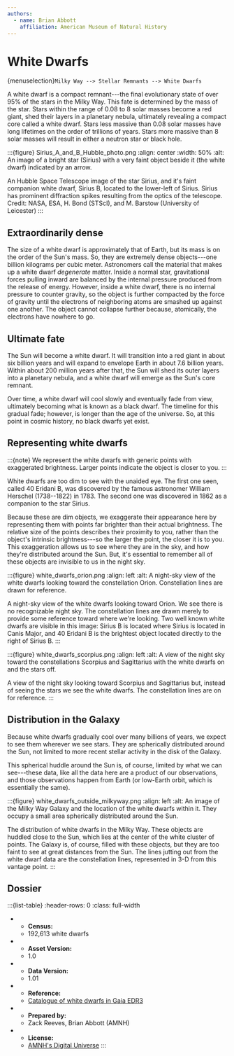 ```yaml
---
authors:
  - name: Brian Abbott
    affiliation: American Museum of Natural History
---
```



# White Dwarfs

{menuselection}`Milky Way --> Stellar Remnants --> White Dwarfs`


A white dwarf is a compact remnant---the final evolutionary state of over 95% of the stars in the Milky Way. This fate is determined by the mass of the star. Stars within the range of  0.08 to 8 solar masses become a red giant, shed their layers in a planetary nebula, ultimately revealing a compact core called a white dwarf. Stars less massive than 0.08 solar masses have long lifetimes on the order of trillions of years. Stars more massive than 8 solar masses will result in either a neutron star or black hole. 

:::{figure} Sirius_A_and_B_Hubble_photo.png
:align: center
:width: 50%
:alt: An image of a bright star (Sirius) with a very faint object beside it (the white dwarf) indicated by an arrow.

An Hubble Space Telescope image of the star Sirius, and it's faint companion white dwarf, Sirius B, located to the lower-left of Sirius. Sirius has prominent diffraction spikes resulting from the optics of the telescope. Credit: NASA, ESA, H. Bond (STScI), and M. Barstow (University of Leicester)
:::


## Extraordinarily dense

The size of a white dwarf is approximately that of Earth, but its mass is on the order of the Sun's mass. So, they are extremely dense objects---one billion kilograms per cubic meter. Astronomers call the material that makes up a white dwarf *degenerate* matter. Inside a normal star, gravitational forces pulling inward are balanced by the internal pressure produced from the release of energy. However, inside a white dwarf, there is no internal pressure to counter gravity, so the object is further compacted by the force of gravity until the electrons of neighboring atoms are smashed up against one another. The object cannot collapse further because, atomically, the electrons have nowhere to go.


## Ultimate fate

The Sun will become a white dwarf. It will transition into a red giant in about six billion years and will expand to envelope Earth in about 7.6 billion years. Within about 200 million years after that, the Sun will shed its outer layers into a planetary nebula, and a white dwarf will emerge as the Sun's core remnant.

Over time, a white dwarf will cool slowly and eventually fade from view, ultimately becoming what is known as a black dwarf. The timeline for this gradual fade; however, is longer than the age of the universe. So, at this point in cosmic history, no black dwarfs yet exist.


## Representing white dwarfs

:::{note}
We represent the white dwarfs with generic points with exaggerated brightness. Larger points indicate the object is closer to you.
:::

White dwarfs are too dim to see with the unaided eye. The first one seen, called 40 Eridani B, was discovered by the famous astronomer William Herschel (1738--1822) in 1783. The second one was discovered in 1862 as a companion to the star Sirius.

Because these are dim objects, we exaggerate their appearance here by representing them with points far brighter than their actual brightness. The relative size of the points describes their proximity to you, rather than the object's intrinsic brightness---so the larger the point, the closer it is to you. This exaggeration allows us to see where they are in the sky, and how they're distributed around the Sun. But, it's essential to remember all of these objects are invisible to us in the night sky.


:::{figure} white_dwarfs_orion.png
:align: left
:alt: A night-sky view of the white dwarfs looking toward the constellation Orion. Constellation lines are drawn for reference.

A night-sky view of the white dwarfs looking toward Orion. We see there is no recognizable night sky. The constellation lines are drawn merely to provide some reference toward where we're looking. Two well known white dwarfs are visible in this image: Sirius B is located where Sirius is located in Canis Major, and 40 Eridani B is the brightest object located directly to the right of Sirius B.
:::


:::{figure} white_dwarfs_scorpius.png
:align: left
:alt: A view of the night sky toward the constellations Scorpius and Sagittarius with the white dwarfs on and the stars off.

A view of the night sky looking toward Scorpius and Sagittarius but, instead of seeing the stars we see the white dwarfs. The constellation lines are on for reference.
:::



## Distribution in the Galaxy

Because white dwarfs gradually cool over many billions of years, we expect to see them wherever we see stars. They are spherically distributed around the Sun, not limited to more recent stellar activity in the disk of the Galaxy. 

This spherical huddle around the Sun is, of course, limited by what we can see---these data, like all the data here are a product of our observations, and those observations happen from Earth (or low-Earth orbit, which is essentially the same).


:::{figure} white_dwarfs_outside_milkyway.png
:align: left
:alt: An image of the Milky Way Galaxy and the location of the white dwarfs within it. They occupy a small area spherically distributed around the Sun.

The distribution of white dwarfs in the Milky Way. These objects are huddled close to the Sun, which lies at the center of the white cluster of points. The Galaxy is, of course, filled with these objects, but they are too faint to see at great distances from the Sun. The lines jutting out from the white dwarf data are the constellation lines, represented in 3-D from this vantage point.
:::




## Dossier
:::{list-table}
:header-rows: 0
:class: full-width

* - **Census:**
  - 192,613 white dwarfs
* - **Asset Version:**
  - 1.0
* - **Data Version:**
  - 1.01
* - **Reference:**
  - [Catalogue of white dwarfs in Gaia EDR3](https://doi.org/10.1093/mnras/stab2672)
* - **Prepared by:**
  - Zack Reeves, Brian Abbott (AMNH)
* - **License:**
  - [AMNH's Digital Universe](https://www.amnh.org/research/hayden-planetarium/digital-universe/download/digital-universe-license)
:::